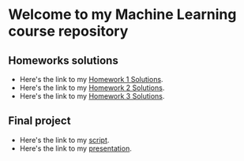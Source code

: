 # Welcome to my Machine Learning course repository
## Homeworks solutions
<ul>
  <li>Here's the link to my <a href='https://github.com/EdwardSoto/Intro-Machine-Learning/blob/master/Homework%20%231%20ML.ipynb' target='_blank'>Homework 1 Solutions</a>. <br>
  <li>Here's the link to my <a href='https://github.com/EdwardSoto/Intro-Machine-Learning/blob/master/Homework%232_ML.ipynb' target='_blank'>Homework 2 Solutions</a>. <br>
  <li>Here's the link to my <a href='https://github.com/EdwardSoto/Intro-Machine-Learning/blob/master/ML_Homework%233.ipynb' target='_blank'>Homework 3 Solutions</a>.
</ul>

## Final project
<ul> 
  <li>Here's the link to my <a href='https://github.com/EdwardSoto/Intro-Machine-Learning/blob/master/ProyectoFinal/Guion_Proyecto_Final_ML.pdf' target='_blank'>script</a>. <br>
  <li>Here's the link to my <a href='https://github.com/EdwardSoto/Intro-Machine-Learning/blob/master/ProyectoFinal/Presentaci_n_final_ML.pdf' target='_blank'>presentation</a>.
</ul>
